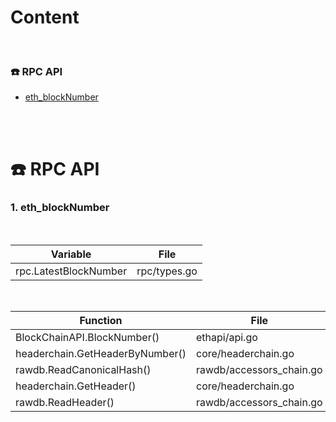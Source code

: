 # Content

<br />

### :phone: RPC API
* [eth_blockNumber](#ethblocknumber)

<br />
<br />

# :phone: RPC API

### 1. eth_blockNumber

<br />

| Variable                          | File                            |
| --------------------------------- | ------------------------------- |
| rpc.LatestBlockNumber             | rpc/types.go                    |

<br />

| Function                          | File                            |
| --------------------------------- | ------------------------------- |
| BlockChainAPI.BlockNumber()       | ethapi/api.go                   |
| headerchain.GetHeaderByNumber()   | core/headerchain.go             |
| rawdb.ReadCanonicalHash()         | rawdb/accessors_chain.go        |
| headerchain.GetHeader()           | core/headerchain.go             |
| rawdb.ReadHeader()                | rawdb/accessors_chain.go        |




